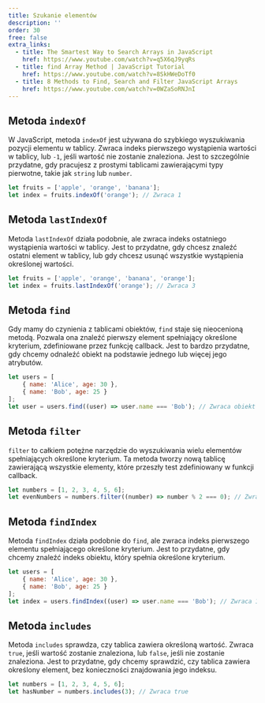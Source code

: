 ```yaml
---
title: Szukanie elementów
description: ''
order: 30
free: false
extra_links:
  - title: The Smartest Way to Search Arrays in JavaScript
    href: https://www.youtube.com/watch?v=q5X6qJ9yqRs
  - title: find Array Method | JavaScript Tutorial
    href: https://www.youtube.com/watch?v=8SkHWeDoTf0
  - title: 8 Methods to Find, Search and Filter JavaScript Arrays
    href: https://www.youtube.com/watch?v=0WZaSoRNJnI
---
```


## Metoda `indexOf`

W JavaScript, metoda `indexOf` jest używana do szybkiego wyszukiwania pozycji elementu w tablicy. Zwraca indeks pierwszego wystąpienia wartości w tablicy, lub `-1`, jeśli wartość nie zostanie znaleziona. Jest to szczególnie przydatne, gdy pracujesz z prostymi tablicami zawierającymi typy pierwotne, takie jak `string` lub `number`.

```javascript
let fruits = ['apple', 'orange', 'banana'];
let index = fruits.indexOf('orange'); // Zwraca 1
```

## Metoda `lastIndexOf`

Metoda `lastIndexOf` działa podobnie, ale zwraca indeks ostatniego wystąpienia wartości w tablicy. Jest to przydatne, gdy chcesz znaleźć ostatni element w tablicy, lub gdy chcesz usunąć wszystkie wystąpienia określonej wartości.

```javascript
let fruits = ['apple', 'orange', 'banana', 'orange'];
let index = fruits.lastIndexOf('orange'); // Zwraca 3
```

## Metoda `find`

Gdy mamy do czynienia z tablicami obiektów, `find` staje się nieocenioną metodą. Pozwala ona znaleźć pierwszy element spełniający określone kryterium, zdefiniowane przez funkcję callback. Jest to bardzo przydatne, gdy chcemy odnaleźć obiekt na podstawie jednego lub więcej jego atrybutów.

```javascript
let users = [
	{ name: 'Alice', age: 30 },
	{ name: 'Bob', age: 25 }
];
let user = users.find((user) => user.name === 'Bob'); // Zwraca obiekt {name: "Bob", age: 25}
```

## Metoda `filter`

`filter` to całkiem potężne narzędzie do wyszukiwania wielu elementów spełniających określone kryterium. Ta metoda tworzy nową tablicę zawierającą wszystkie elementy, które przeszły test zdefiniowany w funkcji callback.

```javascript
let numbers = [1, 2, 3, 4, 5, 6];
let evenNumbers = numbers.filter((number) => number % 2 === 0); // Zwraca [2, 4, 6], czyli liczby parzyste
```

## Metoda `findIndex`

Metoda `findIndex` działa podobnie do `find`, ale zwraca indeks pierwszego elementu spełniającego określone kryterium. Jest to przydatne, gdy chcemy znaleźć indeks obiektu, który spełnia określone kryterium.

```javascript
let users = [
	{ name: 'Alice', age: 30 },
	{ name: 'Bob', age: 25 }
];
let index = users.findIndex((user) => user.name === 'Bob'); // Zwraca 1
```

## Metoda `includes`

Metoda `includes` sprawdza, czy tablica zawiera określoną wartość. Zwraca `true`, jeśli wartość zostanie znaleziona, lub `false`, jeśli nie zostanie znaleziona. Jest to przydatne, gdy chcemy sprawdzić, czy tablica zawiera określony element, bez konieczności znajdowania jego indeksu.

```javascript
let numbers = [1, 2, 3, 4, 5, 6];
let hasNumber = numbers.includes(3); // Zwraca true
```
